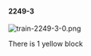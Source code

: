 #### 2249-3
![train-2249-3-0.png](https://github.com/lil-lab/nlvr/raw/master/nlvr/train/images/30/train-2249-3-0.png "train-2249-3-0.png")

There is 1 yellow block